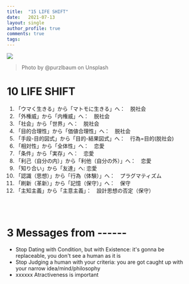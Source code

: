 ```yaml
---
title:  "15 LIFE SHIFT"
date:   2021-07-13
layout: single
author_profile: true
comments: true
tags:
---
```


![](https://images.unsplash.com/photo-1558522195-e1201b090344?ixid=MnwxMjA3fDB8MHxwaG90by1wYWdlfHx8fGVufDB8fHx8&ixlib=rb-1.2.1&auto=format&fit=crop&w=1050&q=80)
> Photo by @purzlbaum on Unsplash

# 10 LIFE SHIFT
1. 「ウマく生きる」から「マトモに生きる」へ：　脱社会
3. 「外権威」から「内権威」へ：　脱社会
6. 「社会」から「世界」へ：　脱社会
7. 「目的合理性」から「価値合理性」へ：　脱社会
8. 「手段-目的図式」から「目的-結果図式」へ：　行為=目的(脱社会)
9. 「相対性」から「全体性」へ：　恋愛
10. 「条件」から「実存」へ：　恋愛 
11. 「利己（自分の内）」から「利他（自分の外）」へ：　恋愛 
12. 「知り合い」から「友達」へ: 恋愛
13. 「認識（思想）」から「行為（体験）」へ：　プラグマティズム
14.  「刷新（革新）」から「記憶（保守）」へ：　保守
15. 「主知主義」から「主意主義」：　設計思想の否定（保守）


<br />
<br />

# 3 Messages from ------
- Stop Dating with Condition, but with Existence: it's gonna be replaceable, you don't see a human as it is
- Stop Judging a human with your criteria: you are got caught up with your narrow idea/mind/philosophy
- xxxxxx Atractiveness is important
